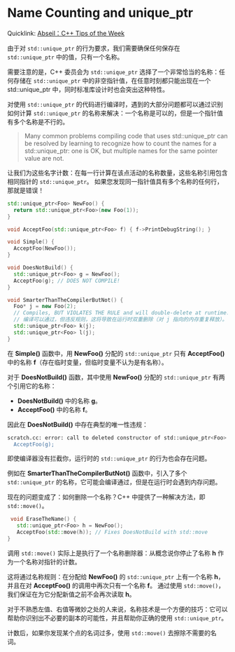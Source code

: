 # Name Counting and unique_ptr

Quicklink: [Abseil：C++ Tips of the Week](../readme.md)

由于对 `std::unique_ptr` 的行为要求，我们需要确保任何保存在 `std::unique_ptr` 中的值，只有一个名称。

需要注意的是，C++ 委员会为 `std::unique_ptr` 选择了一个非常恰当的名称：任何存储在 `std::unique_ptr` 中的非空指针值，在任意时刻都只能出现在一个 std::unique_ptr 中，同时标准库设计时也会突出这种特性。

对使用 `std::unique_ptr` 的代码进行编译时，遇到的大部分问题都可以通过识别如何计算 `std::unique_ptr` 的名称来解决：一个名称是可以的，但是一个指针值有多个名称是不行的。

> Many common problems compiling code that uses std::unique_ptr can be resolved by learning to recognize how to count the names for a std::unique_ptr: one is OK, but multiple names for the same pointer value are not.

让我们为这些名字计数：在每一行计算在该点活动的名称数量，这些名称引用包含相同指针的 `std::unique_ptr`。 如果您发现同一指针值具有多个名称的任何行，那就是错误！

```cpp
std::unique_ptr<Foo> NewFoo() {
  return std::unique_ptr<Foo>(new Foo(1));
}

void AcceptFoo(std::unique_ptr<Foo> f) { f->PrintDebugString(); }

void Simple() {
  AcceptFoo(NewFoo());
}

void DoesNotBuild() {
  std::unique_ptr<Foo> g = NewFoo();
  AcceptFoo(g); // DOES NOT COMPILE!
}

void SmarterThanTheCompilerButNot() {
  Foo* j = new Foo(2);
  // Compiles, BUT VIOLATES THE RULE and will double-delete at runtime.
  // 编译可以通过，但违反规则，这将导致在运行时双重删除（对 j 指向的内存重复释放）。
  std::unique_ptr<Foo> k(j);
  std::unique_ptr<Foo> l(j);
}
```

在 **Simple()** 函数中，用 **NewFoo()** 分配的 `std::unique_ptr` 只有 **AcceptFoo()** 中的名称 **f**（存在临时变量，但临时变量不认为是有名称）。

对于 **DoesNotBuild()** 函数，其中使用 **NewFoo()** 分配的 `std::unique_ptr` 有两个引用它的名称：

- **DoesNotBuild()** 中的名称 **g**。
- **AcceptFoo()** 中的名称 **f**。

因此在 **DoesNotBuild()** 中存在典型的唯一性违规：

```sh
scratch.cc: error: call to deleted constructor of std::unique_ptr<Foo>'
  AcceptFoo(g);
```

即使编译器没有拦截你，运行时的 `std::unique_ptr` 的行为也会存在问题。

例如在 **SmarterThanTheCompilerButNot()** 函数中，引入了多个 `std::unique_ptr` 的名称，它可能会编译通过，但是在运行时会遇到内存问题。

现在的问题变成了：如何删除一个名称？C++ 中提供了一种解决方法，即 `std::move()`。

```cpp
 void EraseTheName() {
   std::unique_ptr<Foo> h = NewFoo();
   AcceptFoo(std::move(h)); // Fixes DoesNotBuild with std::move
}
```

调用 `std::move()` 实际上是执行了一个名称删除器：从概念说你停止了名称 **h** 作为一个名称对指针的计数。

这将通过名称规则：在分配给 **NewFoo()** 的 `std::unique_ptr` 上有一个名称 **h**，并且在对 **AcceptFoo()** 的调用中再次只有一个名称 **f**。 通过使用 `std::move()`，我们保证在为它分配新值之前不会再次读取 **h**。

对于不熟悉左值、右值等微妙之处的人来说，名称技术是一个方便的技巧：它可以帮助你识别出不必要的副本的可能性，并且帮助你正确的使用 `std::unique_ptr`。

计数后，如果你发现某个点的名词过多，使用 `std::move()` 去擦除不需要的名词。
